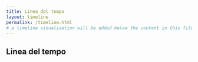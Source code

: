 ```yaml
---
title: Linea del tempo
layout: timeline
permalink: /timeline.html
# a timeline visualization will be added below the content in this file
---
```


## Linea del tempo
